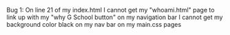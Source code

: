 Bug 1: On line 21 of my index.html I cannot get my "whoami.html" page to link up with my "why G School button" on my navigation bar
I cannot get my background color black on my nav bar on my main.css pages
